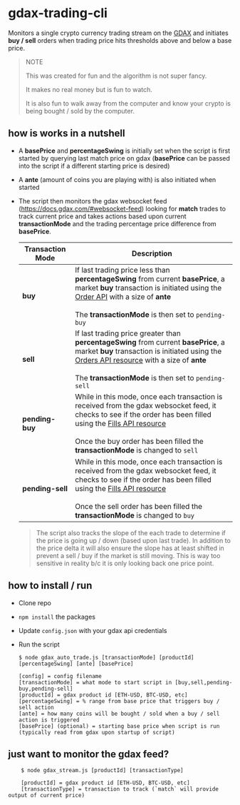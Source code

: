 # gdax-trading-cli

Monitors a single crypto currency trading stream on the [GDAX](https://www.gdax.com) and initiates **buy / sell** orders when trading price hits thresholds above and below a base price.

> NOTE
>
> This was created for fun and the algorithm is not super fancy.
>
> It makes no real money but is fun to watch.
>
> It is also fun to walk away from the computer and know your crypto is being bought / sold by the computer.

## how is works in a nutshell

- A **basePrice** and **percentageSwing** is initially set when the script is first started by querying last match price on gdax (**basePrice** can be passed into the script if a different starting price is desired)


- A **ante** (amount of coins you are playing with) is also initiated when started

- The script then monitors the gdax websocket feed (https://docs.gdax.com/#websocket-feed) looking for **match** trades to track current price and takes actions based upon current **transactionMode** and the trading percentage price difference from **basePrice**.  


	| Transaction Mode  | Description  |
	|---------------|----------------|
	| **buy**  |   If last trading price less than **percentageSwing** from current **basePrice**, a market **buy** transaction is initiated using the [Order API](https://docs.gdax.com/#orders) with a size of **ante**<br /><br />The **transactionMode**  is then set to `pending-buy`|
	| **sell**  |   If last trading price greater than **percentageSwing** from current **basePrice**, a market **buy** transaction is initiated using the [Orders API resource](https://docs.gdax.com/#orders) with a size of **ante**<br /><br />The **transactionMode** is then set to `pending-sell`   |
	| **pending-buy**    |   While in this mode, once each transaction is received from the gdax websocket feed, it checks to see if the order has been filled using the [Fills API resource](https://docs.gdax.com/#fills)<br /><br />Once the buy order has been filled the **transactionMode**	is changed to `sell` |
	| **pending-sell**    |   While in this mode, once each transaction is received from the gdax websocket feed, it checks to see if the order has been filled using the [Fills API resource](https://docs.gdax.com/#fills)<br /><br />Once the sell order has been filled the **transactionMode**	is changed to `buy`   |

	> The script also tracks the slope of the each trade to determine if the price is going up / down (based upon last trade).  In addition to the price delta it will also ensure the slope has at least shifted in prevent a sell / buy if the market is still moving.  This is way too sensitive in reality b/c it is only looking back one price point.

## how to install / run

- Clone repo

- `npm install` the packages

- Update `config.json` with your gdax api credentials

- Run the script

	```
	$ node gdax_auto_trade.js [transactionMode] [productId] [percentageSwing] [ante] [basePrice]
	```
	```
	[config] = config filename
	[transactionMode] = what mode to start script in [buy,sell,pending-buy,pending-sell]
	[productId] = gdax product id [ETH-USD, BTC-USD, etc]
	[percentageSwing] = % range from base price that triggers buy / sell action
	[ante] = how many coins will be bought / sold when a buy / sell action is triggered
	[basePrice] (optional) = starting base price when script is run (typically read from gdax upon startup of script)

## just want to monitor the gdax feed?

```
	$ node gdax_stream.js [productId] [transactionType]
```

```
	[productId] = gdax product id [ETH-USD, BTC-USD, etc]
	[transactionType] = transaction to track (`match` will provide output of current price)
```
